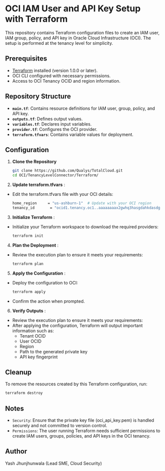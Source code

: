 # OCI IAM User and API Key Setup with Terraform

This repository contains Terraform configuration files to create an IAM user, IAM group, policy, and API key in Oracle Cloud Infrastructure (OCI). The setup is performed at the tenancy level for simplicity.

## Prerequisites

- [Terraform](https://www.terraform.io/downloads) installed (version 1.0.0 or later).
- OCI CLI configured with necessary permissions.
- Access to OCI Tenancy OCID and region information.

## Repository Structure

- **`main.tf`**: Contains resource definitions for IAM user, group, policy, and API key.
- **`outputs.tf`**: Defines output values.
- **`variables.tf`**: Declares input variables.
- **`provider.tf`**: Configures the OCI provider.
- **`terraform.tfvars`**: Contains variable values for deployment.

## Configuration

1. **Clone the Repository**
   ```bash
   git clone https://github.com/Qualys/TotalCloud.git
   cd OCI/TenancyLevelConnector/Terraform/

2. **Update terraform.tfvars** :
- Edit the terraform.tfvars file with your OCI details:
   ```bash
   home_region     = "us-ashburn-1"  # Update with your OCI region
   tenancy_id       = "ocid1.tenancy.oc1..aaaaaaaax2gwhq3hasgdahkdasdgasdar6kxn7itgkasdwhk7keokamq"  # Update with your Tenancy OCID

3. **Initialize Terraform** :
- Initialize your Terraform workspace to download the required providers:
   ```bash
   terraform init

4. **Plan the Deployment** :
- Review the execution plan to ensure it meets your requirements:
   ```bash
   terraform plan

5. **Apply the Configuration** :
- Deploy the configuration to OCI:
   ```bash
   terraform apply 
- Confirm the action when prompted.

6. **Verify Outputs** :
- Review the execution plan to ensure it meets your requirements:
- After applying the configuration, Terraform will output important information such as:
  - Tenant OCID
  - User OCID
  - Region
  - Path to the generated private key
  - API key fingerprint
 
## Cleanup
To remove the resources created by this Terraform configuration, run:
   ```bash
   terraform destroy 
```
## Notes
- `Security`: Ensure that the private key file (oci_api_key.pem) is handled securely and not committed to version control.
- `Permissions`: The user running Terraform needs sufficient permissions to create IAM users, groups, policies, and API keys in the OCI tenancy.

## Author
Yash Jhunjhunwala (Lead SME, Cloud Security)

